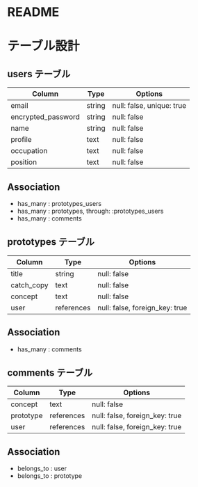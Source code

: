 # README

# テーブル設計

## users テーブル

| Column             | Type   | Options                   |
| ------------------ | ------ | ------------------------- |
| email              | string | null: false, unique: true |
| encrypted_password | string | null: false               |
| name               | string | null: false               |
| profile            | text   | null: false               |
| occupation         | text   | null: false               |
| position           | text   | null: false               |

## Association

- has_many : prototypes_users
- has_many : prototypes, through: :prototypes_users
- has_many : comments

## prototypes テーブル

| Column             | Type       | Options                        |
| ------------------ | ---------- | ------------------------------ |
| title              | string     | null: false                    |
| catch_copy         | text       | null: false                    |
| concept            | text       | null: false                    |
| user               | references | null: false, foreign_key: true |

## Association

- has_many : comments

## comments テーブル

| Column             | Type       | Options                        |
| ------------------ | ---------- | ------------------------------ |
| concept            | text       | null: false                    |
| prototype          | references | null: false, foreign_key: true |
| user               | references | null: false, foreign_key: true |

## Association

- belongs_to : user
- belongs_to : prototype